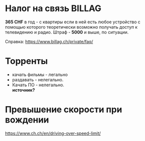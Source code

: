 # Налог на связь BILLAG
**365 CHF** в год - с квартиры если в ней есть любое устройство с помощью которого теоретически возможно получать доступ к телевидению и радио. Штраф - **5000** и выше, по ситуации.

Справка: https://www.billag.ch/private/faq/

# Торренты
* качать фильмы - легально
* раздавать - нелегально. 
* Качать ПО - нелегально.    
  **источник?**

# Превышение скорости при вождении
https://www.ch.ch/en/driving-over-speed-limit/
